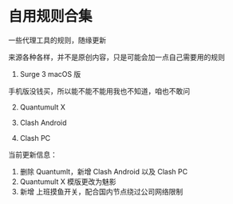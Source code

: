 # 自用规则合集
一些代理工具的规则，随缘更新

来源各种各样，并不是原创内容，只是可能会加一点自己需要用的规则
1. Surge 3 macOS 版

手机版没钱买，所以能不能不能用我也不知道，咱也不敢问

2. Quantumult X

3. Clash Android

4. Clash PC

当前更新信息：
1. 删除 Quantumlt，新增 Clash Android 以及 Clash PC
2. Quantumult X 模版更改为魅影
3. 新增 上班摸鱼开关，配合国内节点绕过公司网络限制
